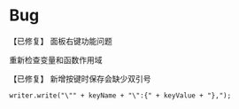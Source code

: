 # Bug

【已修复】 面板右键功能问题

重新检查变量和函数作用域

【已修复】 新增按键时保存会缺少双引号

```dtd
writer.write("\"" + keyName + "\":{" + keyValue + "},");
```
